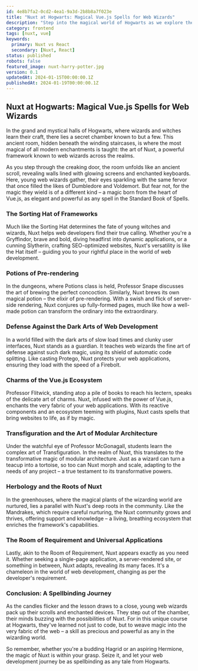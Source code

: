 ```yaml
---
id: 4e8b7fa2-0cd2-4ea1-9a3d-2b8b8a7f023e
title: "Nuxt at Hogwarts: Magical Vue.js Spells for Web Wizards"
description: "Step into the magical world of Hogwarts as we explore the enchanting capabilities of Nuxt. Discover how this powerful framework casts spells in web development, from server-side rendering potions to the charms of the Vue.js ecosystem."
category: frontend
tags: [nuxt, vue]
keywords: 
  primary: Nuxt vs React
  secondary: [Nuxt, React]
status: published
robots: false
featured_image: nuxt-harry-potter.jpg
version: 0.1
updatedAt: 2024-01-15T00:00:00.1Z
publishedAt: 2024-01-19T00:00:00.1Z
---
```


## Nuxt at Hogwarts: Magical Vue.js Spells for Web Wizards

In the grand and mystical halls of Hogwarts, where wizards and witches learn their craft, there lies a secret chamber known to but a few. This ancient room, hidden beneath the winding staircases, is where the most magical of all modern enchantments is taught: the art of Nuxt, a powerful framework known to web wizards across the realms.

As you step through the creaking door, the room unfolds like an ancient scroll, revealing walls lined with glowing screens and enchanted keyboards. Here, young web wizards gather, their eyes sparkling with the same fervor that once filled the likes of Dumbledore and Voldemort. But fear not, for the magic they wield is of a different kind – a magic born from the heart of Vue.js, as elegant and powerful as any spell in the Standard Book of Spells.

### The Sorting Hat of Frameworks

Much like the Sorting Hat determines the fate of young witches and wizards, Nuxt helps web developers find their true calling. Whether you're a Gryffindor, brave and bold, diving headfirst into dynamic applications, or a cunning Slytherin, crafting SEO-optimized websites, Nuxt's versatility is like the Hat itself – guiding you to your rightful place in the world of web development.

### Potions of Pre-rendering

In the dungeons, where Potions class is held, Professor Snape discusses the art of brewing the perfect concoction. Similarly, Nuxt brews its own magical potion – the elixir of pre-rendering. With a swish and flick of server-side rendering, Nuxt conjures up fully-formed pages, much like how a well-made potion can transform the ordinary into the extraordinary.

### Defense Against the Dark Arts of Web Development

In a world filled with the dark arts of slow load times and clunky user interfaces, Nuxt stands as a guardian. It teaches web wizards the fine art of defense against such dark magic, using its shield of automatic code splitting. Like casting Protego, Nuxt protects your web applications, ensuring they load with the speed of a Firebolt.

### Charms of the Vue.js Ecosystem

Professor Flitwick, standing atop a pile of books to reach his lectern, speaks of the delicate art of charms. Nuxt, infused with the power of Vue.js, enchants the very fabric of your web applications. With its reactive components and an ecosystem teeming with plugins, Nuxt casts spells that bring websites to life, as if by magic.

### Transfiguration and the Art of Modular Architecture

Under the watchful eye of Professor McGonagall, students learn the complex art of Transfiguration. In the realm of Nuxt, this translates to the transformative magic of modular architecture. Just as a wizard can turn a teacup into a tortoise, so too can Nuxt morph and scale, adapting to the needs of any project – a true testament to its transformative powers.

### Herbology and the Roots of Nuxt

In the greenhouses, where the magical plants of the wizarding world are nurtured, lies a parallel with Nuxt's deep roots in the community. Like the Mandrakes, which require careful nurturing, the Nuxt community grows and thrives, offering support and knowledge – a living, breathing ecosystem that enriches the framework's capabilities.

### The Room of Requirement and Universal Applications

Lastly, akin to the Room of Requirement, Nuxt appears exactly as you need it. Whether seeking a single-page application, a server-rendered site, or something in between, Nuxt adapts, revealing its many faces. It's a chameleon in the world of web development, changing as per the developer's requirement.

### Conclusion: A Spellbinding Journey

As the candles flicker and the lesson draws to a close, young web wizards pack up their scrolls and enchanted devices. They step out of the chamber, their minds buzzing with the possibilities of Nuxt. For in this unique course at Hogwarts, they've learned not just to code, but to weave magic into the very fabric of the web – a skill as precious and powerful as any in the wizarding world.

So remember, whether you're a budding Hagrid or an aspiring Hermione, the magic of Nuxt is within your grasp. Seize it, and let your web development journey be as spellbinding as any tale from Hogwarts.
